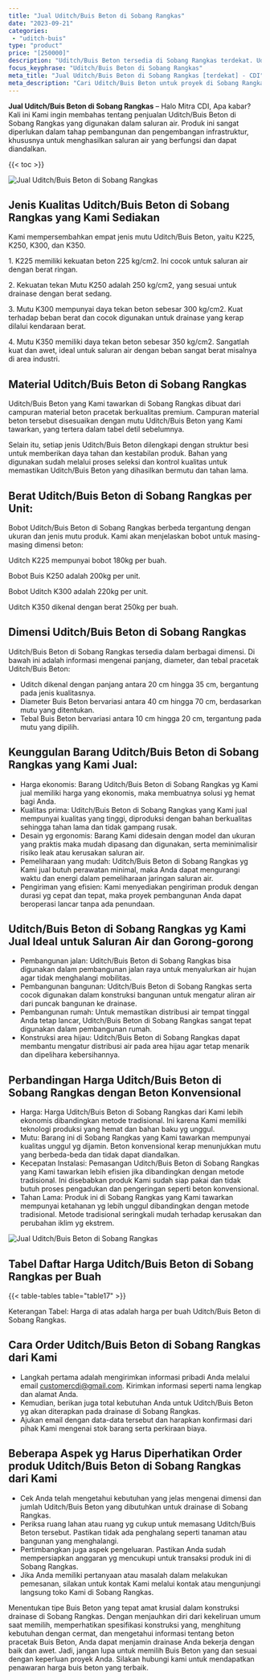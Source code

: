 ```yaml
---
title: "Jual Uditch/Buis Beton di Sobang Rangkas"
date: "2023-09-21"
categories:
 - "uditch-buis"
type: "product"
price: "[250000]"
description: "Uditch/Buis Beton tersedia di Sobang Rangkas terdekat. Uditch/Buis Beton ini sering digunakan dalam proyek konstruksi sebagai saluran pembuangan yang kuat dan awet. Kontak kami untuk mendapatkan lebih lanjut."
focus_keyphrase: "Uditch/Buis Beton di Sobang Rangkas"
meta_title: "Jual Uditch/Buis Beton di Sobang Rangkas [terdekat] - CDI"
meta_description: "Cari Uditch/Buis Beton untuk proyek di Sobang Rangkas? Kami menawarkan Uditch/Buis Beton berkualitas untuk infrastruktur drainase. Dapatkan penawaran terbaik sekarang."
---
```


**Jual Uditch/Buis Beton di Sobang Rangkas** – Halo Mitra CDI, Apa kabar? Kali ini Kami ingin membahas tentang penjualan Uditch/Buis Beton di Sobang Rangkas yang digunakan dalam saluran air. Produk ini sangat diperlukan dalam tahap pembangunan dan pengembangan infrastruktur, khususnya untuk menghasilkan saluran air yang berfungsi dan dapat diandalkan.

{{< toc >}}

![Jual Uditch/Buis Beton di Sobang Rangkas](/images/uditch-buis/uditch-beton-22.jpg)

## Jenis Kualitas Uditch/Buis Beton di Sobang Rangkas yang Kami Sediakan

Kami mempersembahkan empat jenis mutu Uditch/Buis Beton, yaitu K225, K250, K300, dan K350.

1\. K225 memiliki kekuatan beton 225 kg/cm2. Ini cocok untuk saluran air dengan berat ringan.

2\. Kekuatan tekan Mutu K250 adalah 250 kg/cm2, yang sesuai untuk drainase dengan berat sedang.

3\. Mutu K300 mempunyai daya tekan beton sebesar 300 kg/cm2. Kuat terhadap beban berat dan cocok digunakan untuk drainase yang kerap dilalui kendaraan berat.

4\. Mutu K350 memiliki daya tekan beton sebesar 350 kg/cm2. Sangatlah kuat dan awet, ideal untuk saluran air dengan beban sangat berat misalnya di area industri.

## Material Uditch/Buis Beton di Sobang Rangkas

Uditch/Buis Beton yang Kami tawarkan di Sobang Rangkas dibuat dari campuran material beton pracetak berkualitas premium. Campuran material beton tersebut disesuaikan dengan mutu Uditch/Buis Beton yang Kami tawarkan, yang tertera dalam tabel detil sebelumnya.

Selain itu, setiap jenis Uditch/Buis Beton dilengkapi dengan struktur besi untuk memberikan daya tahan dan kestabilan produk. Bahan yang digunakan sudah melalui proses seleksi dan kontrol kualitas untuk memastikan Uditch/Buis Beton yang dihasilkan bermutu dan tahan lama.

## Berat Uditch/Buis Beton di Sobang Rangkas per Unit:

Bobot Uditch/Buis Beton di Sobang Rangkas berbeda tergantung dengan ukuran dan jenis mutu produk. Kami akan menjelaskan bobot untuk masing-masing dimensi beton:

Uditch K225 mempunyai bobot 180kg per buah.

Bobot Buis K250 adalah 200kg per unit.

Bobot Uditch K300 adalah 220kg per unit.

Uditch K350 dikenal dengan berat 250kg per buah.

## Dimensi Uditch/Buis Beton di Sobang Rangkas

Uditch/Buis Beton di Sobang Rangkas tersedia dalam berbagai dimensi. Di bawah ini adalah informasi mengenai panjang, diameter, dan tebal pracetak Uditch/Buis Beton:

*   Uditch dikenal dengan panjang antara 20 cm hingga 35 cm, bergantung pada jenis kualitasnya.
*   Diameter Buis Beton bervariasi antara 40 cm hingga 70 cm, berdasarkan mutu yang ditentukan.
*   Tebal Buis Beton bervariasi antara 10 cm hingga 20 cm, tergantung pada mutu yang dipilih.

## Keunggulan Barang Uditch/Buis Beton di Sobang Rangkas yang Kami Jual:

*   Harga ekonomis: Barang Uditch/Buis Beton di Sobang Rangkas yg Kami jual memiliki harga yang ekonomis, maka membuatnya solusi yg hemat bagi Anda.
*   Kualitas prima: Uditch/Buis Beton di Sobang Rangkas yang Kami jual mempunyai kualitas yang tinggi, diproduksi dengan bahan berkualitas sehingga tahan lama dan tidak gampang rusak.
*   Desain yg ergonomis: Barang Kami didesain dengan model dan ukuran yang praktis maka mudah dipasang dan digunakan, serta meminimalisir risiko leak atau kerusakan saluran air.
*   Pemeliharaan yang mudah: Uditch/Buis Beton di Sobang Rangkas yg Kami jual butuh perawatan minimal, maka Anda dapat mengurangi waktu dan energi dalam pemeliharaan jaringan saluran air.
*   Pengiriman yang efisien: Kami menyediakan pengiriman produk dengan durasi yg cepat dan tepat, maka proyek pembangunan Anda dapat beroperasi lancar tanpa ada penundaan.

## Uditch/Buis Beton di Sobang Rangkas yg Kami Jual Ideal untuk Saluran Air dan Gorong-gorong

*   Pembangunan jalan: Uditch/Buis Beton di Sobang Rangkas bisa digunakan dalam pembangunan jalan raya untuk menyalurkan air hujan agar tidak menghalangi mobilitas.
*   Pembangunan bangunan: Uditch/Buis Beton di Sobang Rangkas serta cocok digunakan dalam konstruksi bangunan untuk mengatur aliran air dari puncak bangunan ke drainase.
*   Pembangunan rumah: Untuk memastikan distribusi air tempat tinggal Anda tetap lancar, Uditch/Buis Beton di Sobang Rangkas sangat tepat digunakan dalam pembangunan rumah.
*   Konstruksi area hijau: Uditch/Buis Beton di Sobang Rangkas dapat membantu mengatur distribusi air pada area hijau agar tetap menarik dan dipelihara kebersihannya.

## Perbandingan Harga Uditch/Buis Beton di Sobang Rangkas dengan Beton Konvensional

*   Harga: Harga Uditch/Buis Beton di Sobang Rangkas dari Kami lebih ekonomis dibandingkan metode tradisional. Ini karena Kami memiliki teknologi produksi yang hemat dan bahan baku yg unggul.
*   Mutu: Barang ini di Sobang Rangkas yang Kami tawarkan mempunyai kualitas unggul yg dijamin. Beton konvensional kerap menunjukkan mutu yang berbeda-beda dan tidak dapat diandalkan.
*   Kecepatan Instalasi: Pemasangan Uditch/Buis Beton di Sobang Rangkas yang Kami tawarkan lebih efisien jika dibandingkan dengan metode tradisional. Ini disebabkan produk Kami sudah siap pakai dan tidak butuh proses pengadukan dan pengeringan seperti beton konvensional.
*   Tahan Lama: Produk ini di Sobang Rangkas yang Kami tawarkan mempunyai ketahanan yg lebih unggul dibandingkan dengan metode tradisional. Metode tradisional seringkali mudah terhadap kerusakan dan perubahan iklim yg ekstrem.

![Jual Uditch/Buis Beton di Sobang Rangkas](/images/uditch-buis/buis-beton-17.jpg)

## Tabel Daftar Harga Uditch/Buis Beton di Sobang Rangkas per Buah

{{< table-tables table="table17" >}}

Keterangan Tabel: Harga di atas adalah harga per buah Uditch/Buis Beton di Sobang Rangkas.

## Cara Order Uditch/Buis Beton di Sobang Rangkas dari Kami

*   Langkah pertama adalah mengirimkan informasi pribadi Anda melalui email customercdi@gmail.com. Kirimkan informasi seperti nama lengkap dan alamat Anda.
*   Kemudian, berikan juga total kebutuhan Anda untuk Uditch/Buis Beton yg akan diterapkan pada drainase di Sobang Rangkas.
*   Ajukan email dengan data-data tersebut dan harapkan konfirmasi dari pihak Kami mengenai stok barang serta perkiraan biaya.

## Beberapa Aspek yg Harus Diperhatikan Order produk Uditch/Buis Beton di Sobang Rangkas dari Kami

*   Cek Anda telah mengetahui kebutuhan yang jelas mengenai dimensi dan jumlah Uditch/Buis Beton yang dibutuhkan untuk drainase di Sobang Rangkas.
*   Periksa ruang lahan atau ruang yg cukup untuk memasang Uditch/Buis Beton tersebut. Pastikan tidak ada penghalang seperti tanaman atau bangunan yang menghalangi.
*   Pertimbangkan juga aspek pengeluaran. Pastikan Anda sudah mempersiapkan anggaran yg mencukupi untuk transaksi produk ini di Sobang Rangkas.
*   Jika Anda memiliki pertanyaan atau masalah dalam melakukan pemesanan, silakan untuk kontak Kami melalui kontak atau mengunjungi langsung toko Kami di Sobang Rangkas.

Menentukan tipe Buis Beton yang tepat amat krusial dalam konstruksi drainase di Sobang Rangkas. Dengan menjauhkan diri dari kekeliruan umum saat memilih, memperhatikan spesifikasi konstruksi yang, menghitung kebutuhan dengan cermat, dan mengetahui informasi tentang beton pracetak Buis Beton, Anda dapat menjamin drainase Anda bekerja dengan baik dan awet. Jadi, jangan lupa untuk memilih Buis Beton yang dan sesuai dengan keperluan proyek Anda. Silakan hubungi kami untuk mendapatkan penawaran harga buis beton yang terbaik.